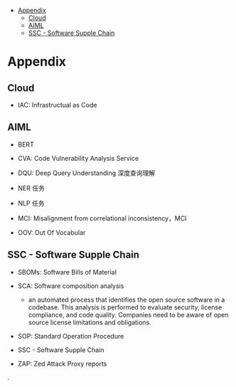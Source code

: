 
- [Appendix](#appendix)
  - [Cloud](#cloud)
  - [AIML](#aiml)
  - [SSC - Software Supple Chain](#ssc---software-supple-chain)



# Appendix


## Cloud


- IAC: Infrastructual as Code


## AIML

- BERT

- CVA: Code Vulnerability Analysis Service

- DQU: Deep Query Understanding 深度查询理解


- NER 任务
- NLP 任务

- MCI: Misalignment from correlational inconsistency，MCI

- OOV: Out Of Vocabular



## SSC - Software Supple Chain

- SBOMs: Software Bills of Material

- SCA: Software composition analysis
  - an automated process that identifies the open source software in a codebase. This analysis is performed to evaluate security, license compliance, and code quality. Companies need to be aware of open source license limitations and obligations.


- SOP: Standard Operation Procedure

- SSC - Software Supple Chain

- ZAP: Zed Attack Proxy reports





.
